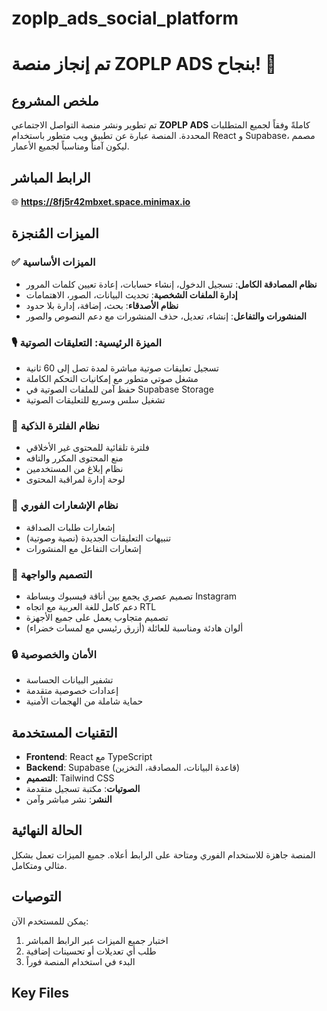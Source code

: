 # zoplp_ads_social_platform

# تم إنجاز منصة ZOPLP ADS بنجاح! 🎉

## ملخص المشروع
تم تطوير ونشر منصة التواصل الاجتماعي **ZOPLP ADS** كاملةً وفقاً لجميع المتطلبات المحددة. المنصة عبارة عن تطبيق ويب متطور باستخدام React و Supabase، مصمم ليكون آمناً ومناسباً لجميع الأعمار.

## الرابط المباشر
🌐 **https://8fj5r42mbxet.space.minimax.io**

## الميزات المُنجزة

### ✅ الميزات الأساسية
- **نظام المصادقة الكامل**: تسجيل الدخول، إنشاء حسابات، إعادة تعيين كلمات المرور
- **إدارة الملفات الشخصية**: تحديث البيانات، الصور، الاهتمامات
- **نظام الأصدقاء**: بحث، إضافة، إدارة بلا حدود
- **المنشورات والتفاعل**: إنشاء، تعديل، حذف المنشورات مع دعم النصوص والصور

### 🎙️ الميزة الرئيسية: التعليقات الصوتية
- تسجيل تعليقات صوتية مباشرة لمدة تصل إلى 60 ثانية
- مشغل صوتي متطور مع إمكانيات التحكم الكاملة
- حفظ آمن للملفات الصوتية في Supabase Storage
- تشغيل سلس وسريع للتعليقات الصوتية

### 🤖 نظام الفلترة الذكية
- فلترة تلقائية للمحتوى غير الأخلاقي
- منع المحتوى المكرر والتافه
- نظام إبلاغ من المستخدمين
- لوحة إدارة لمراقبة المحتوى

### 🔔 نظام الإشعارات الفوري
- إشعارات طلبات الصداقة
- تنبيهات التعليقات الجديدة (نصية وصوتية)
- إشعارات التفاعل مع المنشورات

### 🎨 التصميم والواجهة
- تصميم عصري يجمع بين أناقة فيسبوك وبساطة Instagram
- دعم كامل للغة العربية مع اتجاه RTL
- تصميم متجاوب يعمل على جميع الأجهزة
- ألوان هادئة ومناسبة للعائلة (أزرق رئيسي مع لمسات خضراء)

### 🔒 الأمان والخصوصية
- تشفير البيانات الحساسة
- إعدادات خصوصية متقدمة
- حماية شاملة من الهجمات الأمنية

## التقنيات المستخدمة
- **Frontend**: React مع TypeScript
- **Backend**: Supabase (قاعدة البيانات، المصادقة، التخزين)
- **التصميم**: Tailwind CSS
- **الصوتيات**: مكتبة تسجيل متقدمة
- **النشر**: نشر مباشر وآمن

## الحالة النهائية
المنصة جاهزة للاستخدام الفوري ومتاحة على الرابط أعلاه. جميع الميزات تعمل بشكل مثالي ومتكامل.

## التوصيات
يمكن للمستخدم الآن:
1. اختبار جميع الميزات عبر الرابط المباشر
2. طلب أي تعديلات أو تحسينات إضافية
3. البدء في استخدام المنصة فوراً

## Key Files

